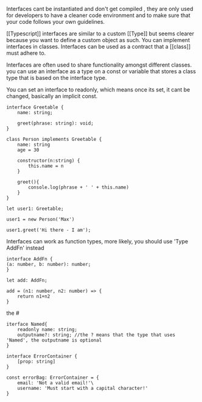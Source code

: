 Interfaces cant be instantiated and don't get compiled , they are only used for developers to have a cleaner code environment and to make sure that your code follows your own guidelines. 

[[Typescript]] interfaces are similar to a custom [[Type]] but seems clearer because you want to define a custom object as such. You can implement interfaces in classes. Interfaces can be used as a contract that a [[class]] must adhere to.

Interfaces are often used to share functionality amongst different classes. you can use an interface as a type on a const or variable that stores a class type that is based on the interface type.

You can set an interface to readonly, which means once its set, it cant be changed, basically an implicit const.
```
interface Greetable {
    name: string;

    greet(phrase: string): void;
}

class Person implements Greetable {
	name: string
	age = 30
	
	constructor(n:string) {
		this.name = n
	}

	greet(){
		console.log(phrase + ' ' + this.name)
	}
}

let user1: Greetable;

user1 = new Person('Max')
    
user1.greet('Hi there - I am');
```

Interfaces can work as function types, more likely, you should use 'Type AddFn' instead
```
interface AddFn {
(a: number, b: number): number;
}

let add: AddFn;

add = (n1: number, n2: number) => {
	return n1+n2
}
```

the #
```
iterface Named{
	readonly name: string;
	outputname?: string; //the ? means that the type that uses 'Named', the outputname is optional
}
```


```
interface ErrorContainer {
	[prop: string]
}

const errorBag: ErrorContainer = {
	email: 'Not a valid email!'\
	username: 'Must start with a capital character!'
}
```